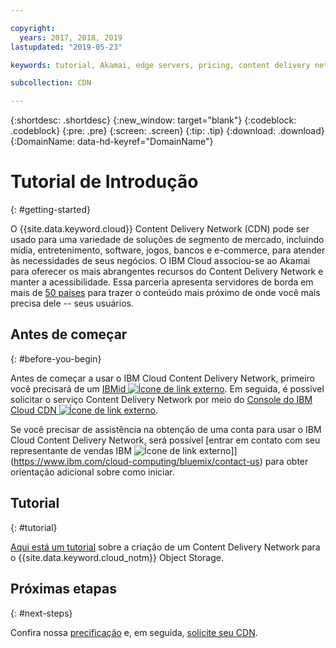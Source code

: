```yaml
---

copyright:
  years: 2017, 2018, 2019
lastupdated: "2019-05-23"

keywords: tutorial, Akamai, edge servers, pricing, content delivery network, comprehensive, account

subcollection: CDN

---
```


{:shortdesc: .shortdesc}
{:new_window: target="blank"}
{:codeblock: .codeblock}
{:pre: .pre}
{:screen: .screen}
{:tip: .tip}
{:download: .download}
{:DomainName: data-hd-keyref="DomainName"}

# Tutorial de Introdução
{: #getting-started}

O {{site.data.keyword.cloud}} Content Delivery Network (CDN) pode ser usado para uma variedade de soluções de segmento de mercado, incluindo mídia, entretenimento, software, jogos, bancos e e-commerce, para atender às necessidades de seus negócios. O IBM Cloud associou-se ao Akamai para oferecer os mais abrangentes recursos do Content Delivery Network e manter a acessibilidade. Essa parceria apresenta servidores de borda em mais de [50 países](/docs/infrastructure/CDN?topic=CDN-list-of-edge-servers#list-of-edge-servers) para trazer o conteúdo mais próximo de onde você mais precisa dele -- seus usuários.

## Antes de começar
{: #before-you-begin}

Antes de começar a usar o IBM Cloud Content Delivery Network, primeiro você precisará de um [IBMid ![Ícone de link externo](../../icons/launch-glyph.svg "Ícone de link externo")](https://www.ibm.com/account/us-en/signup/register.html). Em seguida, é possível solicitar o serviço Content Delivery Network por meio do [Console do IBM Cloud CDN ![Ícone de link externo](../../icons/launch-glyph.svg "Ícone de link externo")](https://cloud.ibm.com/catalog/infrastructure/cdn-powered-by-akamai).

Se você precisar de assistência na obtenção de uma conta para usar o IBM Cloud Content Delivery Network, será possível [entrar em contato com seu representante de vendas IBM ![Ícone de link externo](../../icons/launch-glyph.svg "Ícone de link externo")]](https://www.ibm.com/cloud-computing/bluemix/contact-us) para obter orientação adicional sobre como iniciar.

## Tutorial
{: #tutorial}

[Aqui está um tutorial](/docs/tutorials?topic=solution-tutorials-static-files-cdn) sobre a criação de um Content Delivery Network para o {{site.data.keyword.cloud_notm}} Object Storage.

## Próximas etapas
{: #next-steps}

Confira nossa [precificação](/docs/infrastructure/CDN?topic=CDN-pricing#pricing) e, em seguida, [solicite seu CDN](/docs/infrastructure/CDN?topic=CDN-order-a-cdn).

